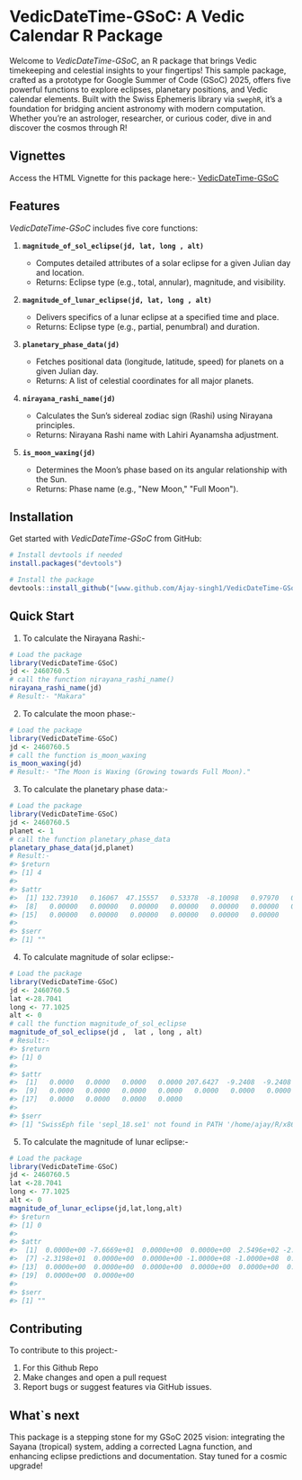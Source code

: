 # VedicDateTime-GSoC: A Vedic Calendar R Package

Welcome to *VedicDateTime-GSoC*, an R package that brings Vedic timekeeping and celestial insights to your fingertips! This sample package, crafted as a prototype for Google Summer of Code (GSoC) 2025, offers five powerful functions to explore eclipses, planetary positions, and Vedic calendar elements. Built with the Swiss Ephemeris library via `swephR`, it’s a foundation for bridging ancient astronomy with modern computation. Whether you’re an astrologer, researcher, or curious coder, dive in and discover the cosmos through R!

## Vignettes
Access the HTML Vignette for this package here:-
<a href="https://ajay-singh1.github.io/VedicDateTime-GSoC">VedicDateTime-GSoC</a>

## Features
*VedicDateTime-GSoC* includes five core functions:

1. **`magnitude_of_sol_eclipse(jd, lat, long , alt)`**  
   - Computes detailed attributes of a solar eclipse for a given Julian day and location.  
   - Returns: Eclipse type (e.g., total, annular), magnitude, and visibility.  

2. **`magnitude_of_lunar_eclipse(jd, lat, long , alt)`**  
   - Delivers specifics of a lunar eclipse at a specified time and place.  
   - Returns: Eclipse type (e.g., partial, penumbral) and duration.  

3. **`planetary_phase_data(jd)`**  
   - Fetches positional data (longitude, latitude, speed) for planets on a given Julian day.  
   - Returns: A list of celestial coordinates for all major planets.  

4. **`nirayana_rashi_name(jd)`**  
   - Calculates the Sun’s sidereal zodiac sign (Rashi) using Nirayana principles.  
   - Returns: Nirayana Rashi name with Lahiri Ayanamsha adjustment.  

5. **`is_moon_waxing(jd)`**  
   - Determines the Moon’s phase based on its angular relationship with the Sun.  
   - Returns: Phase name (e.g., "New Moon," "Full Moon").  

## Installation
Get started with *VedicDateTime-GSoC* from GitHub:

```R
# Install devtools if needed
install.packages("devtools")

# Install the package
devtools::install_github("[www.github.com/Ajay-singh1/VedicDateTime-GSoC")
```
## Quick Start

1. To calculate the Nirayana Rashi:-
```R
# Load the package
library(VedicDateTime-GSoC)
jd <- 2460760.5
# call the function nirayana_rashi_name()
nirayana_rashi_name(jd)
# Result:- "Makara"
```
2. To calculate the moon phase:-
```R
# Load the package
library(VedicDateTime-GSoC)
jd <- 2460760.5
# call the function is_moon_waxing
is_moon_waxing(jd)
# Result:- "The Moon is Waxing (Growing towards Full Moon)."
```
3. To calculate the planetary phase data:-
```R
# Load the package
library(VedicDateTime-GSoC)
jd <- 2460760.5
planet <- 1
# call the function planetary_phase_data
planetary_phase_data(jd,planet)
# Result:-
#> $return
#> [1] 4
#> 
#> $attr
#>  [1] 132.73910   0.16067  47.15557   0.53378  -8.10098   0.97970   0.00000
#>  [8]   0.00000   0.00000   0.00000   0.00000   0.00000   0.00000   0.00000
#> [15]   0.00000   0.00000   0.00000   0.00000   0.00000   0.00000
#> 
#> $serr
#> [1] ""
```
4. To calculate magnitude of solar eclipse:-
```R
# Load the package
library(VedicDateTime-GSoC)
jd <- 2460760.5
lat <-28.7041
long <- 77.1025 
alt <- 0
# call the function magnitude_of_sol_eclipse
magnitude_of_sol_eclipse(jd ,  lat , long , alt)
# Result:-
#> $return
#> [1] 0
#> 
#> $attr
#>  [1]   0.0000   0.0000   0.0000   0.0000 207.6427  -9.2408  -9.2408  47.2886
#>  [9]   0.0000   0.0000   0.0000   0.0000   0.0000   0.0000   0.0000   0.0000
#> [17]   0.0000   0.0000   0.0000   0.0000
#> 
#> $serr
#> [1] "SwissEph file 'sepl_18.se1' not found in PATH '/home/ajay/R/x86_64-pc-linux-gnu-library/4.4/swephR/ephemeris/' \nusing Moshier eph.; "
```
5. To calculate the magnitude of lunar eclipse:-
```R
# Load the package
library(VedicDateTime-GSoC)
jd <- 2460760.5
lat <-28.7041
long <- 77.1025
alt <- 0
magnitude_of_lunar_eclipse(jd,lat,long,alt)
#> $return
#> [1] 0
#> 
#> $attr
#>  [1]  0.0000e+00 -7.6669e+01  0.0000e+00  0.0000e+00  2.5496e+02 -2.3198e+01
#>  [7] -2.3198e+01  0.0000e+00  0.0000e+00 -1.0000e+08 -1.0000e+08  0.0000e+00
#> [13]  0.0000e+00  0.0000e+00  0.0000e+00  0.0000e+00  0.0000e+00  0.0000e+00
#> [19]  0.0000e+00  0.0000e+00
#> 
#> $serr
#> [1] ""
```
## Contributing

To contribute to this project:-
1. For this Github Repo
2. Make changes and open a pull request
3. Report bugs or suggest features via GitHub issues.

## What`s next
This package is a stepping stone for my GSoC 2025 vision: integrating the Sayana (tropical) system, adding a corrected Lagna function, and enhancing eclipse predictions and documentation. Stay tuned for a cosmic upgrade!
